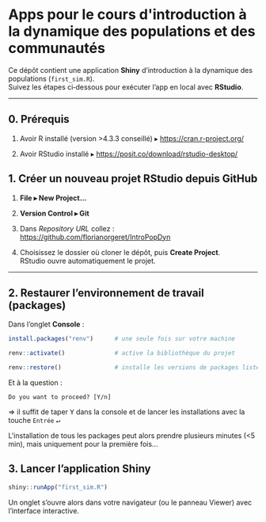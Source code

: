 # Apps pour le cours d'introduction à la dynamique des populations et des communautés

Ce dépôt contient une application **Shiny** d’introduction à la dynamique des populations (`first_sim.R`).  
Suivez les étapes ci‑dessous pour exécuter l’app en local avec **RStudio**.

---

## 0. Prérequis

1. Avoir R installé (version >4.3.3 conseillé) ▸ https://cran.r-project.org/

2. Avoir RStudio installé ▸ https://posit.co/download/rstudio-desktop/

## 1. Créer un nouveau projet RStudio depuis GitHub

1. **File ▸ New Project…**  

2. **Version Control ▸ Git**  

3. Dans *Repository URL* collez :  https://github.com/florianorgeret/IntroPopDyn

4. Choisissez le dossier où cloner le dépôt, puis **Create Project**.  
RStudio ouvre automatiquement le projet.

---

## 2. Restaurer l’environnement de travail (packages)

Dans l’onglet **Console** :

```r
install.packages("renv")      # une seule fois sur votre machine
```
```r
renv::activate()              # active la bibliothèque du projet
```
```r
renv::restore()               # installe les versions de packages listées dans renv.lock
```

Et à la question :

```console
Do you want to proceed? [Y/n]
```
=> il suffit de taper <kbd>Y</kbd> dans la console et de lancer les installations avec la touche `Entrée` <kbd>↵</kbd> 

L'installation de tous les packages peut alors prendre plusieurs minutes (<5 min), mais uniquement pour la première fois...

## 3. Lancer l’application Shiny

```r
shiny::runApp("first_sim.R")
```

Un onglet s’ouvre alors dans votre navigateur (ou le panneau Viewer) avec l’interface interactive.